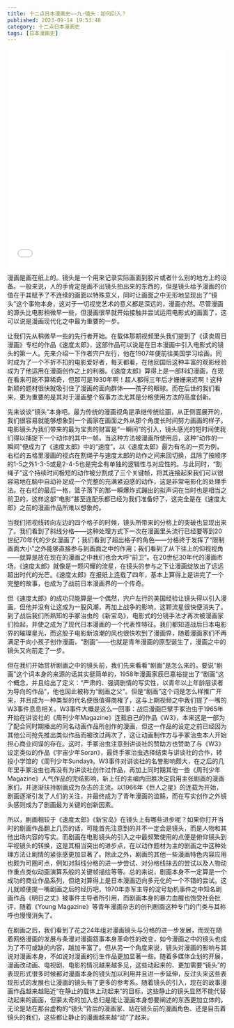 ```yaml
---
title: 十二点日本漫画史——九·镜头：如何引入？
published: 2023-09-14 19:53:48
category: 十二点日本漫画史
tags: [日本漫画史]
---
```

<iframe src="//player.bilibili.com/player.html?aid=786634017&bvid=BV1a14y167Js&cid=1218538974&p=1&autoplay=0" width="100%" height="500" scrolling="no" border="0" frameborder="no" framespacing="0" allowfullscreen="true"> </iframe>

漫画是画在纸上的。镜头是一个用来记录实际画面到胶片或者什么别的地方上的设备。一般来说，人的手肯定是画不出镜头拍出来的东西的，但是镜头给予漫画的价值在于其赋予了不连续的画面以特殊意义，同时让画面之中无形地显现出了“镜头”这个事物本身，这对于一切视觉艺术的意义都是深远的，漫画亦然。尽管漫画的源头比电影稍微早一些，但漫画很早就开始接触并尝试运用电影式的画面了，这可以说是漫画现代化之中最为重要的一步。

让我们先从稍微早一些的先行者开始。在载体那期视频里头我们提到了《读卖周日漫画》专栏的作品《速度太郎》，这部作品可以说是在日本漫画中引入电影式的镜头的第一人。先来介绍一下作者宍户左行，他在1907年便前往美国学习绘画，同时成为了一个不折不扣的电影爱好者，每天都看，在他回国后这种丰富的观影经验成为了他运用在漫画创作之上的利器。《速度太郎》算得上是一部科幻漫画，在现在看来可能不算稀奇，但那可是1930年啊！超人都得三年后才姗姗来迟啊！这种新颖的题材很快就吸引住了漫画的面向群体——孩子的眼球。而在后世的我们看来，更为重要的是其对于漫画整个叙事方法尤其是分格使用方法的高度创新。

先来谈谈“镜头”本身吧。最为传统的漫画视角是承继传统绘画，从正侧面展开的，我们很容易就能够想象到一个画家在画面之外从那个角度长时间努力画画的样子。电影镜头为我们带来的最为宝贵的财富是“一瞬间”的引入，镜头感光的短时间使我们得以捕捉下一个动作的其中一帧，当这种方法被漫画所使用后，这种“动作的一瞬间”便成为了《速度太郎》中的“速度”。以《速度太郎》最为有名的一页为例，右栏的五格里漫画的视点在割绳子与速度太郎的动作之间来回切换，且除了按顺序的1-5之外1-3-5或是2-4-5也是完全有单独的逻辑性与对应性的。与此同时，“割绳子”这个持续时间极短的动作被分割成了三个关键帧，将其连接起来我们可以很容易地在脑中自动补足成一个完整的充满紧迫感的动作，这是非常电影化的处理手法。在右栏的最后一格，篮子落下的那一瞬爆炸式蹦出的拟声词在当时也是相当之前卫的，这样这部“电影”甚至连配乐都已经为我们准备好了，这完全是在《速度太郎》之前的漫画作品所难以想象的。

当我们把视线转向左边的四个格子的时候，镜头所带来的分格上的突破也显现出来了。我们看到了斜线分格——这种处理方式下一次在漫画里头流行已经要等到20世纪70年代的少女漫画了；我们看到了超出格子的角色——分格终于发挥了“限制画面大小”之外能够直接参与到画面之中的作用；我们看到了从下往上的仰视视角——就算是放在现在的漫画之中我们也会大呼“前卫”。在20世纪30年代的漫画市场，《速度太郎》就像是一颗闪耀的流星，在镜头的参与之下让漫画绽放出了远远超出时代的光芒。《速度太郎》在报纸上连载了四年，基本上算得上是讲完了一个完整的故事，也成为了战前日本漫画界的一个传奇。

但《速度太郎》的成功只能算是一个偶然，宍户左行的美国经验让镜头得以引入漫画，但他并没有让这成为一股风潮，再加上战争的影响，这颗流星很快便消失了。到了战后我们所熟知的手冢治虫的《新宝岛》，电影式的分镜手法才再次被漫画家们捡起，并使之成为了现代日本漫画的一个代表性特征。我们都知道战后日本电影界的璀璨星光，而这股子电影新浪潮的风也很快吹到了漫画界，随着漫画家们不再满足于向小孩子创作漫画，“剧画”——也就是青年漫画的原型诞生了，漫画之中的镜头又向前走了一步。

但在我们开始赏析剧画之中的镜头前，我们先来看看“剧画”是怎么来的。要说“剧画”这个词本身的来源的话其实挺简单的，1958年漫画家辰巳嘉裕提出了“剧画”这个概念，并且给出了定义：“严肃的、强调剧情的写实性，以青年以上年龄层读者为导向的作品”，他也因此被称为“剧画之父”。但是“剧画”这个词是怎么样推广开来，并且成为一种类型的代名便很值得商榷了，这与上期视频之中我们提了一嘴的W3事件息息相关。W3事件大概是这么一回事：战后漫画巨擘手冢治虫于1965年开始在讲谈社的《周刊少年Magazine》连载自己的作品《W3》，本来这是一部为了配合同时期播出的同名动画作品所创作的漫画，但这一作品的设定之前已经因为其他公司抢先推出类似作品而被改过两次了，这让动画制作方与手冢治虫本人开始担心商业间谍的存在。这时，手冢治虫注意到讲谈社的赞助方也赞助了与《W3》设定类似的作品《宇宙少年Soran》，最终手冢治虫选择结束与讲谈社的合作，转投小学馆的《周刊少年Sunday》。W3事件对讲谈社的名誉影响颇大，在之后的几年里手冢治虫也再没有为讲谈社创作过作品，再加上同时期其他一些《周刊少年Magazine》人气作品的完结影响，新上任的主编内田胜决定启用主张剧画的漫画家们，并逐渐扶持剧画成为杂志的主流。以1966年《巨人之星》的连载为开始，剧画逐渐引发了人们的关注，并最终成为了青年漫画的滥觞，而在写实创作之外镜头感则成为了剧画最为关键的创新因素。

所以，剧画相较于《速度太郎》《新宝岛》在镜头上有哪些进步呢？如果你打开当时的剧画作品翻上几页的话，可能首先注意到的并不一定会是镜头，而是人物和其他出场内容的写实。而剧画在电影镜头的引入之中最频繁使用的点便是俯仰镜头到平视镜头的转换，这是其相当突出的进步点，在以动作题材为主的剧画之中这种处理方法让剧情的紧张感更加显著了。除此之外，剧画的其他一些漫画特色内容应用也颇为可圈可点，例如对斜线分格的进一步尝试、对分格线抹去的尝试以及人物动作重点类似动画演算系般的关键帧描绘等等。总的来说，剧画本身不一定算是一个成功的商业作品系列，但绝对算得上是日本漫画迈向多元化的一个不错的尝试。这儿就顺便提一嘴剧画之后的经历吧，1970年赤军主导的淀号劫机事件之中知名剧画作品《明日之丈》被事件主导者所引用，而剧画本身的暴力血腥也饱受社会批评，随着《Young Magazine》等青年漫画杂志的创刊剧画这种专门的门类与其称呼也慢慢消失了。

在剧画之后，我们看到了花之24年组对漫画镜头与分格的进一步发展，而现在随着网络漫画的发展与条漫对漫画叙事本身革命性的改变，如今漫画之中的镜头也成为了不可或缺的内容，越加丰富了。但从另一个角度来说，镜头对漫画的影响与其说对漫画本身，不如说对漫画的衍生作品更加显著一些。随着多媒体企划的开展，漫画改动画、电视剧、电影的情况越来越多见，这些动起来的、更加需要“镜头”的表现形式很多时候都对漫画本身的镜头加以利用并且进一步延伸，反过头来这些表现形式的发展也让漫画的镜头有了更多的参考系。随着镜头的引入，现在的故事漫画作品越来越贴近“在静止的载体上动起来”的目标，这些静止的镜头显然不能代替动起来的画面，但蒙太奇的加入总归是能让漫画本身想要阐述的东西更加立体的。无论是站在那台虚构的“镜头”背后的漫画家、站在镜头前的漫画角色、还是目击着镜头的我们，这些都让静止的漫画越来越“动”了起来。
